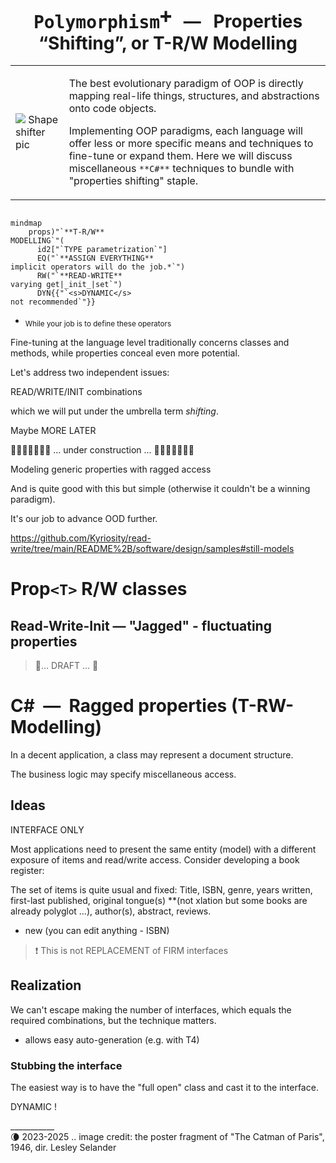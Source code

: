 <h1 align="center"><samp>Polymorphism<sup>➕</sup></samp> &nbsp; &mdash; &nbsp; Properties “Shifting”, or T-R/W Modelling</h1>

<table><tr><td><picture><img alt="&nbsp;Shape shifter pic" title="The catman as shape shifter species" 
 src="https://github.com/Kyriosity/read-write/blob/main/README%2B/_rsc/_img/snap/movies/1946.TheCatmanOfParis-poster_frag.jpg" /></picture></td><td>

The best evolutionary paradigm of OOP is directly mapping real-life things, structures, and abstractions onto code objects. 


Implementing OOP paradigms, each language will offer less or more specific means and techniques to fine-tune or expand them. 
Here we will discuss miscellaneous `**C#**` techniques to bundle with "properties shifting" staple.

</td></tr></table>

```mermaid

mindmap
    props)"`**T-R/W** 
MODELLING`"(
      id2["`TYPE parametrization`"]
      EQ("`**ASSIGN EVERYTHING**
implicit operators will do the job.*`")
      RW("`**READ-WRITE**
varying get|_init_|set`")
      DYN{{"`<s>DYNAMIC</s>
not recommended`"}}

```

* <sub>While your job is to define these operators</sub>

Fine-tuning at the language level traditionally concerns classes and methods, while properties conceal even more potential.

Let's address two independent issues:

READ/WRITE/INIT combinations

which we will put under the umbrella term _shifting_.

Maybe MORE LATER

🚧🚧🚧🚧🚧🚧🚧 ... under construction ... 🚧🚧🚧🚧🚧🚧🚧

Modeling generic properties with ragged access

And is quite good with this but simple (otherwise it couldn't be a winning paradigm).

It's our job to advance OOD further.

https://github.com/Kyriosity/read-write/tree/main/README%2B/software/design/samples#still-models

# Prop<code>&lt;T&gt;</code> R/W classes
 
## Read-Write-Init &mdash; "Jagged" - fluctuating properties

> 🚧... DRAFT ... 🚧

# C#&nbsp;&nbsp;&mdash;&nbsp;&nbsp;Ragged properties (T-RW-Modelling)

In a decent application, a class may represent a document structure.

The business logic may specify miscellaneous access.

## Ideas

INTERFACE ONLY


Most applications need to present the same entity (model) with a different exposure of items and read/write access. Consider developing a book register:

The set of items is quite usual and fixed: Title, ISBN, genre, years written, first-last published, original tongue(s) **(not xlation but some books are already polyglot ...), author(s), abstract, reviews.

* new (you can edit anything - ISBN)


> :exclamation: This is not REPLACEMENT of FIRM interfaces

## Realization

We can't escape making the number of interfaces, which equals the required combinations, but the technique matters.


+ allows easy auto-generation (e.g. with T4)

### Stubbing the interface

The easiest way is to have the "full open" class and cast it to the interface.

DYNAMIC !

\___________\
🌘 2023-2025 .. image credit: the poster fragment of "The Catman of Paris", 1946, dir. Lesley Selander
